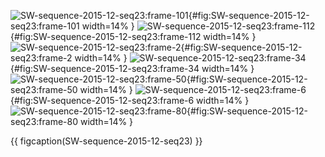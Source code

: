 <!-- MDFIGINCLUDE(SW-sequence-2015-12-seq23) -->
<div id="fig:SW-sequence-2015-12-seq23">

![SW-sequence-2015-12-seq23:frame-101](img/SW-sequence-2015-12-seq23/frame-101.png){#fig:SW-sequence-2015-12-seq23:frame-101 width=14% }
![SW-sequence-2015-12-seq23:frame-112](img/SW-sequence-2015-12-seq23/frame-112.png){#fig:SW-sequence-2015-12-seq23:frame-112 width=14% }
![SW-sequence-2015-12-seq23:frame-2](img/SW-sequence-2015-12-seq23/frame-2.png){#fig:SW-sequence-2015-12-seq23:frame-2 width=14% }
![SW-sequence-2015-12-seq23:frame-34](img/SW-sequence-2015-12-seq23/frame-34.png){#fig:SW-sequence-2015-12-seq23:frame-34 width=14% }
![SW-sequence-2015-12-seq23:frame-50](img/SW-sequence-2015-12-seq23/frame-50.png){#fig:SW-sequence-2015-12-seq23:frame-50 width=14% }
![SW-sequence-2015-12-seq23:frame-6](img/SW-sequence-2015-12-seq23/frame-6.png){#fig:SW-sequence-2015-12-seq23:frame-6 width=14% }
![SW-sequence-2015-12-seq23:frame-80](img/SW-sequence-2015-12-seq23/frame-80.png){#fig:SW-sequence-2015-12-seq23:frame-80 width=14% }

{{ figcaption(SW-sequence-2015-12-seq23) }}
</div>
<!-- /MDFIGINCLUDE(SW-sequence-2015-12-seq23) -->
